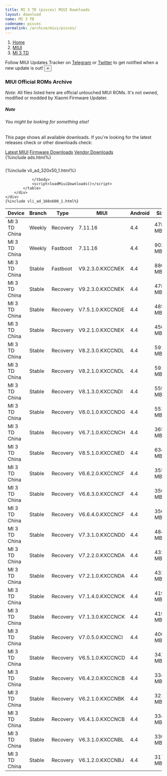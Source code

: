 ```yaml
---
title: MI 3 TD (pisces) MIUI Downloads
layout: download
name: MI 3 TD
codename: pisces
permalink: /archive/miui/pisces/
---
```

<nav aria-label="breadcrumb">
    <ol class="breadcrumb">
        <li class="breadcrumb-item"><a href="/">Home</a></li>
        <li class="breadcrumb-item"><a href="/miui/">MIUI</a></li>
        <li class="breadcrumb-item active" aria-current="page"><a href="/miui/pisces/">MI 3 TD</a></li>
    </ol>
</nav>
<div class="alert alert-primary alert-dismissible fade show" role="alert">
    Follow MIUI Updates Tracker on <a href="https://t.me/MIUIUpdatesTracker" class="alert-link">Telegram</a>
     or <a href="https://twitter.com/MiFwUpdater" class="alert-link">Twitter</a> to get notified when a new update is out!
    <button type="button" class="close" data-dismiss="alert" aria-label="Close">
        <span aria-hidden="true">&times;</span>
    </button>
</div>

### MIUI Official ROMs Archive
*Note*: All files listed here are official untouched MIUI ROMs. It's not owned, modified or modded by Xiaomi Firmware Updater.
<div class="card">
  <div class="card-body">
    <h5 class="card-title">Note</h5>
    <h6 class="card-subtitle mb-2 text-muted">You might be looking for something else!</h6>
    <p class="card-text">This page shows all available downloads.
     If you're looking for the latest releases check or other downloads check:</p>
    <a href="/miui/pisces/" class="card-link">Latest MIUI</a>
    <a href="/firmware/pisces/" class="card-link">Firmware Downloads</a>
    <a href="/vendor/pisces/" class="card-link">Vendor Downloads</a>
  </div>
</div>
{%include ads.html%}
<div class="row justify-content-center">
    <div class="col-10">
        <div class="table-responsive-md" style="margin-top: 25px;">
            {%include vli_ad_320x50_1.html%}
            <table id="miui" class="display dt-responsive nowrap compact table table-striped table-hover table-sm">
                <thead class="thead-dark">
                    <tr>
                        <th data-ref="device">Device</th>
                        <th data-ref="branch">Branch</th>
                        <th data-ref="type">Type</th>
                        <th data-ref="miui">MIUI</th>
                        <th data-ref="android">Android</th>
                        <th data-ref="size">Size</th>
                        <th data-ref="size">Date</th>
                        <th data-ref="link">Link</th>
                    </tr>
                </thead>
                <tbody>
                <tr><td>MI 3 TD China</td><td>Weekly</td><td>Recovery</td><td>7.11.16</td><td>4.4</td><td>478.4 MB</td><td>2018-09-07</td><td><a href="/miui/pisces/weekly/7.11.16/">Download</a></td></tr>
<tr><td>MI 3 TD China</td><td>Weekly</td><td>Fastboot</td><td>7.11.16</td><td>4.4</td><td>902.8 MB</td><td>2018-09-07</td><td><a href="/miui/pisces/weekly/7.11.16/">Download</a></td></tr>
<tr><td>MI 3 TD China</td><td>Stable</td><td>Fastboot</td><td>V9.2.3.0.KXCCNEK</td><td>4.4</td><td>880.8 MB</td><td>2018-09-07</td><td><a href="/miui/pisces/stable/V9.2.3.0.KXCCNEK/">Download</a></td></tr>
<tr><td>MI 3 TD China</td><td>Stable</td><td>Recovery</td><td>V9.2.3.0.KXCCNEK</td><td>4.4</td><td>478.3 MB</td><td>2018-09-07</td><td><a href="/miui/pisces/stable/V9.2.3.0.KXCCNEK/">Download</a></td></tr>
<tr><td>MI 3 TD China</td><td>Stable</td><td>Recovery</td><td>V7.5.1.0.KXCCNDE</td><td>4.4</td><td>485.9 MB</td><td>2018-08-03</td><td><a href="/miui/pisces/stable/V7.5.1.0.KXCCNDE/">Download</a></td></tr>
<tr><td>MI 3 TD China</td><td>Stable</td><td>Recovery</td><td>V9.2.1.0.KXCCNEK</td><td>4.4</td><td>456.1 MB</td><td>2017-12-20</td><td><a href="/miui/pisces/stable/V9.2.1.0.KXCCNEK/">Download</a></td></tr>
<tr><td>MI 3 TD China</td><td>Stable</td><td>Recovery</td><td>V8.2.3.0.KXCCNDL</td><td>4.4</td><td>591.5 MB</td><td>2017-03-07</td><td><a href="/miui/pisces/stable/V8.2.3.0.KXCCNDL/">Download</a></td></tr>
<tr><td>MI 3 TD China</td><td>Stable</td><td>Recovery</td><td>V8.2.1.0.KXCCNDL</td><td>4.4</td><td>591.4 MB</td><td>2017-01-10</td><td><a href="/miui/pisces/stable/V8.2.1.0.KXCCNDL/">Download</a></td></tr>
<tr><td>MI 3 TD China</td><td>Stable</td><td>Recovery</td><td>V8.1.3.0.KXCCNDI</td><td>4.4</td><td>559.9 MB</td><td>2016-11-07</td><td><a href="/miui/pisces/stable/V8.1.3.0.KXCCNDI/">Download</a></td></tr>
<tr><td>MI 3 TD China</td><td>Stable</td><td>Recovery</td><td>V8.0.1.0.KXCCNDG</td><td>4.4</td><td>551.5 MB</td><td>2016-08-23</td><td><a href="/miui/pisces/stable/V8.0.1.0.KXCCNDG/">Download</a></td></tr>
<tr><td>MI 3 TD China</td><td>Stable</td><td>Recovery</td><td>V6.7.1.0.KXCCNCH</td><td>4.4</td><td>365.8 MB</td><td>2016-08-23</td><td><a href="/miui/pisces/stable/V6.7.1.0.KXCCNCH/">Download</a></td></tr>
<tr><td>MI 3 TD China</td><td>Stable</td><td>Recovery</td><td>V8.5.1.0.KXCCNED</td><td>4.4</td><td>634.3 MB</td><td>2017-09-06</td><td><a href="/miui/pisces/stable/V8.5.1.0.KXCCNED/">Download</a></td></tr>
<tr><td>MI 3 TD China</td><td>Stable</td><td>Recovery</td><td>V6.6.2.0.KXCCNCF</td><td>4.4</td><td>355.6 MB</td><td>2016-08-23</td><td><a href="/miui/pisces/stable/V6.6.2.0.KXCCNCF/">Download</a></td></tr>
<tr><td>MI 3 TD China</td><td>Stable</td><td>Recovery</td><td>V6.6.3.0.KXCCNCF</td><td>4.4</td><td>356.5 MB</td><td>2016-08-23</td><td><a href="/miui/pisces/stable/V6.6.3.0.KXCCNCF/">Download</a></td></tr>
<tr><td>MI 3 TD China</td><td>Stable</td><td>Recovery</td><td>V6.6.4.0.KXCCNCF</td><td>4.4</td><td>356.5 MB</td><td>2016-08-23</td><td><a href="/miui/pisces/stable/V6.6.4.0.KXCCNCF/">Download</a></td></tr>
<tr><td>MI 3 TD China</td><td>Stable</td><td>Recovery</td><td>V7.3.1.0.KXCCNDD</td><td>4.4</td><td>484.2 MB</td><td>2016-04-18</td><td><a href="/miui/pisces/stable/V7.3.1.0.KXCCNDD/">Download</a></td></tr>
<tr><td>MI 3 TD China</td><td>Stable</td><td>Recovery</td><td>V7.2.2.0.KXCCNDA</td><td>4.4</td><td>432.2 MB</td><td>2016-03-02</td><td><a href="/miui/pisces/stable/V7.2.2.0.KXCCNDA/">Download</a></td></tr>
<tr><td>MI 3 TD China</td><td>Stable</td><td>Recovery</td><td>V7.2.1.0.KXCCNDA</td><td>4.4</td><td>432.2 MB</td><td>2016-02-22</td><td><a href="/miui/pisces/stable/V7.2.1.0.KXCCNDA/">Download</a></td></tr>
<tr><td>MI 3 TD China</td><td>Stable</td><td>Recovery</td><td>V7.1.4.0.KXCCNCK</td><td>4.4</td><td>419.9 MB</td><td>2016-01-25</td><td><a href="/miui/pisces/stable/V7.1.4.0.KXCCNCK/">Download</a></td></tr>
<tr><td>MI 3 TD China</td><td>Stable</td><td>Recovery</td><td>V7.1.3.0.KXCCNCK</td><td>4.4</td><td>419.9 MB</td><td>2015-12-18</td><td><a href="/miui/pisces/stable/V7.1.3.0.KXCCNCK/">Download</a></td></tr>
<tr><td>MI 3 TD China</td><td>Stable</td><td>Recovery</td><td>V7.0.5.0.KXCCNCI</td><td>4.4</td><td>406.1 MB</td><td>2015-10-26</td><td><a href="/miui/pisces/stable/V7.0.5.0.KXCCNCI/">Download</a></td></tr>
<tr><td>MI 3 TD China</td><td>Stable</td><td>Recovery</td><td>V6.5.1.0.KXCCNCD</td><td>4.4</td><td>341.8 MB</td><td>2015-05-15</td><td><a href="/miui/pisces/stable/V6.5.1.0.KXCCNCD/">Download</a></td></tr>
<tr><td>MI 3 TD China</td><td>Stable</td><td>Recovery</td><td>V6.4.2.0.KXCCNCB</td><td>4.4</td><td>334.7 MB</td><td>2015-04-10</td><td><a href="/miui/pisces/stable/V6.4.2.0.KXCCNCB/">Download</a></td></tr>
<tr><td>MI 3 TD China</td><td>Stable</td><td>Recovery</td><td>V6.2.1.0.KXCCNBK</td><td>4.4</td><td>321.3 MB</td><td>2015-03-30</td><td><a href="/miui/pisces/stable/V6.2.1.0.KXCCNBK/">Download</a></td></tr>
<tr><td>MI 3 TD China</td><td>Stable</td><td>Recovery</td><td>V6.4.1.0.KXCCNCB</td><td>4.4</td><td>334.7 MB</td><td>2015-03-28</td><td><a href="/miui/pisces/stable/V6.4.1.0.KXCCNCB/">Download</a></td></tr>
<tr><td>MI 3 TD China</td><td>Stable</td><td>Recovery</td><td>V6.3.1.0.KXCCNBL</td><td>4.4</td><td>330.0 MB</td><td>2015-03-27</td><td><a href="/miui/pisces/stable/V6.3.1.0.KXCCNBL/">Download</a></td></tr>
<tr><td>MI 3 TD China</td><td>Stable</td><td>Recovery</td><td>V6.1.2.0.KXCCNBJ</td><td>4.4</td><td>317.6 MB</td><td>2015-03-27</td><td><a href="/miui/pisces/stable/V6.1.2.0.KXCCNBJ/">Download</a></td></tr>

                </tbody>
                <script>loadMiuiDownloads()</script>
            </table>
        </div>
    </div>
    {%include vli_ad_160x600_1.html%}
</div>
